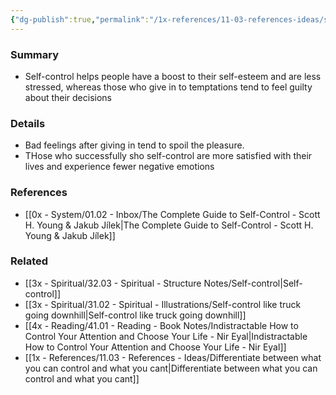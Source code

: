 ```yaml
---
{"dg-publish":true,"permalink":"/1x-references/11-03-references-ideas/self-control-leads-to-greater-happiness/","title":"Self-control leads to greater happiness","dgShowBacklinks":false}
---
```



### Summary
- Self-control helps people have a boost to their self-esteem and are less stressed, whereas those who give in to temptations tend to feel guilty about their decisions

### Details
- Bad feelings after giving in tend to spoil the pleasure.
- THose who successfully sho self-control are more satisfied with their lives and experience fewer negative emotions

### References
- [[0x - System/01.02 - Inbox/The Complete Guide to Self-Control - Scott H. Young & Jakub Jílek\|The Complete Guide to Self-Control - Scott H. Young & Jakub Jílek]]

### Related
- [[3x - Spiritual/32.03 - Spiritual - Structure Notes/Self-control\|Self-control]]
- [[3x - Spiritual/31.02 - Spiritual - Illustrations/Self-control like truck going downhill\|Self-control like truck going downhill]]
- [[4x - Reading/41.01 - Reading - Book Notes/Indistractable How to Control Your Attention and Choose Your Life - Nir Eyal\|Indistractable How to Control Your Attention and Choose Your Life - Nir Eyal]]
- [[1x - References/11.03 - References - Ideas/Differentiate between what you can control and what you cant\|Differentiate between what you can control and what you cant]]